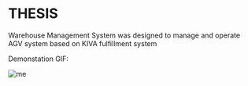 # THESIS
Warehouse Management System was designed to manage and operate AGV system based on KIVA fulfillment system


Demonstation GIF:

![me](https://github.com/HungMechatronics/THESIS/blob/main/Demo.gif)

